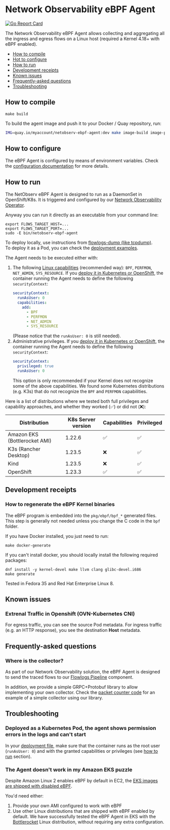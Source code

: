 # Network Observability eBPF Agent

[![Go Report Card](https://goreportcard.com/badge/github.com/netobserv/netobserv-ebpf-agent)](https://goreportcard.com/report/github.com/netobserv/netobserv-ebpf-agent)

The Network Observability eBPF Agent allows collecting and aggregating all the ingress and
egress flows on a Linux host (required a Kernel 4.18+ with eBPF enabled).

* [How to compile](#how-to-compile)
* [Hot to configure](#how-to-configure)
* [How to run](#how-to-run)
* [Development receipts](#development-receipts)
* [Known issues](#known-issues)
* [Frequently-asked questions](#frequently-asked-questions)
* [Troubleshooting](#troubleshooting)

## How to compile

```
make build
```

To build the agent image and push it to your Docker / Quay repository, run:

```bash
IMG=quay.io/myaccount/netobserv-ebpf-agent:dev make image-build image-push
```

## How to configure

The eBPF Agent is configured by means of environment variables. Check the
[configuration documentation](./docs/config.md) for more details.

## How to run

The NetObserv eBPF Agent is designed to run as a DaemonSet in OpenShift/K8s. It is triggered and
configured by our [Network Observability Operator](https://github.com/netobserv/network-observability-operator).

Anyway you can run it directly as an executable from your command line:

```
export FLOWS_TARGET_HOST=...
export FLOWS_TARGET_PORT=...
sudo -E bin/netobserv-ebpf-agent
```

To deploy locally, use instructions from [flowlogs-dump (like tcpdump)](./examples/flowlogs-dump/README.md).    
To deploy it as a Pod, you can check the [deployment examples](./deployments).

The Agent needs to be executed either with:

1. The following [Linux capabilities](https://man7.org/linux/man-pages/man7/capabilities.7.html)
   (recommended way): `BPF`, `PERFMON`, `NET_ADMIN`, `SYS_RESOURCE`. If you
   [deploy it in Kubernetes or OpenShift](./deployments/flp-daemonset-cap.yml),
   the container running the Agent needs to define the following `securityContext`:
   ```yaml
   securityContext:
     runAsUser: 0
     capabilities:
       add:
         - BPF
         - PERFMON
         - NET_ADMIN
         - SYS_RESOURCE
   ```
   (Please notice that the `runAsUser: 0` is still needed).
2. Administrative privileges. If you
   [deploy it in Kubernetes or OpenShift](./deployments/flp-daemonset.yml),
   the container running the Agent needs to define the following `securityContext`:
   ```yaml
   securityContext:
     privileged: true
     runAsUser: 0
   ```
   This option is only recommended if your Kernel does not recognize some of the above capabilities.
   We found some Kubernetes distributions (e.g. K3s) that do not recognize the `BPF` and
   `PERFMON` capabilities.

Here is a list of distributions where we tested both full privileges and capability approaches,
and whether they worked (✅) or did not (❌):

| Distribution                  | K8s Server version | Capabilities | Privileged |
|-------------------------------|--------------------|--------------|------------|
| Amazon EKS (Bottlerocket AMI) | 1.22.6             | ✅            | ✅          |
| K3s (Rancher Desktop)         | 1.23.5             | ❌            | ✅          |
| Kind                          | 1.23.5             | ❌            | ✅          |
| OpenShift                     | 1.23.3             | ✅            | ✅          |


## Development receipts

### How to regenerate the eBPF Kernel binaries

The eBPF program is embedded into the `pkg/ebpf/bpf_*` generated files.
This step is generally not needed unless you change the C code in the `bpf` folder.

If you have Docker installed, you just need to run:

```
make docker-generate
```

If you can't install docker, you should locally install the following required packages:

```
dnf install -y kernel-devel make llvm clang glibc-devel.i686
make generate
```

Tested in Fedora 35 and Red Hat Enterprise Linux 8.

## Known issues

### Extrenal Traffic in Openshift (OVN-Kubernetes CNI)

For egress traffic, you can see the source Pod metadata. For ingress traffic (e.g. an HTTP response),
you see the destination **Host** metadata.

## Frequently-asked questions

### Where is the collector?

As part of our Network Observability solution, the eBPF Agent is designed to send the traced
flows to our [Flowlogs Pipeline](https://github.com/netobserv/flowlogs-pipeline) component.

In addition, we provide a simple GRPC+Protobuf library to allow implementing your own collector.
Check the [packet counter code](./examples/performance/server/packet-counter-collector.go)
for an example of a simple collector using our library.

## Troubleshooting

### Deployed as a Kubernetes Pod, the agent shows permission errors in the logs and can't start

In your [deployment file](./deployments/flp-daemonset-cap.yml), make sure that the container runs as
the root user (`runAsUser: 0`) and with the granted capabilities or privileges (see [how to run](#how-to-run) section).

### The Agent doesn't work in my Amazon EKS puzzle

Despite Amazon Linux 2 enables eBPF by default in EC2, the
[EKS images are shipped with disabled eBPF](https://github.com/awslabs/amazon-eks-ami/issues/728).

You'd need either:

1. Provide your own AMI configured to work with eBPF
2. Use other Linux distributions that are shipped with eBPF enabled by default. We have successfully
   tested the eBPF Agent in EKS with the [Bottlerocket](https://aws.amazon.com/es/bottlerocket/)
   Linux distribution, without requiring any extra configuration.

